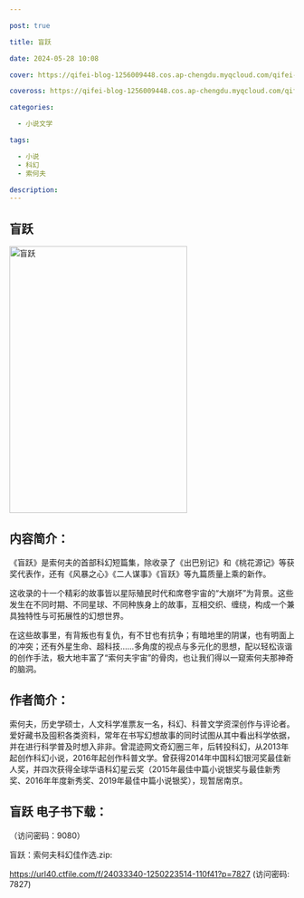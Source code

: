 ```yaml
---

post: true

title: 盲跃

date: 2024-05-28 10:08

cover: https://qifei-blog-1256009448.cos.ap-chengdu.myqcloud.com/qifei-blog/65f39a529f345e8d03ca0cc5.jpg

coveross: https://qifei-blog-1256009448.cos.ap-chengdu.myqcloud.com/qifei-blog/65f39a529f345e8d03ca0cc5.jpg

categories:

  - 小说文学

tags:

  - 小说
  - 科幻
  - 索何夫

description:
---
```


## 盲跃
<img alt="盲跃 " class="aligncenter loaded" data-was-processed="true" decoding="async" fetchpriority="high" height="471" src="https://qifei-blog-1256009448.cos.ap-chengdu.myqcloud.com/qifei-blog/65f39a529f345e8d03ca0cc5.jpg " style="cursor: zoom-in;" width="314"/>

## 内容简介：

《盲跃》是索何夫的首部科幻短篇集，除收录了《出巴别记》和《桃花源记》等获奖代表作，还有《风暴之心》《二人谋事》《盲跃》等九篇质量上乘的新作。

这收录的十一个精彩的故事皆以星际殖民时代和席卷宇宙的“大崩坏”为背景。这些发生在不同时期、不同星球、不同种族身上的故事，互相交织、缠绕，构成一个兼具独特性与可拓展性的幻想世界。

在这些故事里，有背叛也有复仇，有不甘也有抗争；有暗地里的阴谋，也有明面上的冲突；还有外星生命、超科技……多角度的视点与多元化的思想，配以轻松诙谐的创作手法，极大地丰富了“索何夫宇宙”的骨肉，也让我们得以一窥索何夫那神奇的脑洞。

## 作者简介：

索何夫，历史学硕士，人文科学准票友一名，科幻、科普文学资深创作与评论者。爱好藏书及囤积各类资料，常年在书写幻想故事的同时试图从其中看出科学依据，并在进行科学普及时想入非非。曾混迹网文奇幻圈三年，后转投科幻，从2013年起创作科幻小说，2016年起创作科普文学。曾获得2014年中国科幻银河奖最佳新人奖，并四次获得全球华语科幻星云奖（2015年最佳中篇小说银奖与最佳新秀奖、2016年年度新秀奖、2019年最佳中篇小说银奖），现暂居南京。

## 盲跃 电子书下载：

 （访问密码：9080）

盲跃：索何夫科幻佳作选.zip: 

https://url40.ctfile.com/f/24033340-1250223514-110f41?p=7827 (访问密码: 7827)
